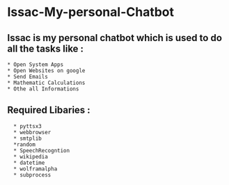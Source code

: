 # Issac-My-personal-Chatbot

## Issac is my personal chatbot which is used to do all the tasks like :
    * Open System Apps
    * Open Websites on google
    * Send Emails
    * Mathematic Calculations 
    * Othe all Informations 
 
## Required Libaries :

      * pyttsx3
      * webbrowser
      * smtplib
      *random
      * SpeechRecogntion
      * wikipedia
      * datetime
      * wolframalpha
      * subprocess
